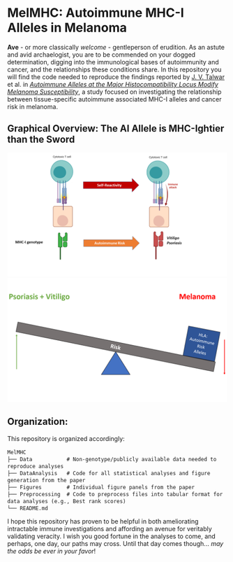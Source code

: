 # MelMHC: Autoimmune MHC-I Alleles in Melanoma

**Ave** - or more classically *welcome* - gentleperson of erudition. As an astute and avid archaelogist, you are to be commended on your dogged determination, digging into the immunological bases of autoimmunity and cancer, and the relationships these conditions share. In this repository you will find the code needed to reproduce the findings reported by [J. V. Talwar](https://jvtalwar.github.io/dk-isle/) et al. in [*Autoimmune Alleles at the Major Histocompatibility Locus Modify Melanoma Susceptibility*](https://www.biorxiv.org/content/10.1101/2021.08.12.456166v1.full), a study focused on investigating the relationship between tissue-specific autoimmune associated MHC-I alleles and cancer risk in melanoma.  

## Graphical Overview: The AI Allele is MHC-Ightier than the Sword

![intro_1](./Figures/.IntroPage/Paper_Overview_Figure_1.png)<br>
![intro_2](./Figures/.IntroPage/Paper_Overview_Figure_2.png)<br>

## Organization:

This repository is organized accordingly:
    
    MelMHC
    ├── Data           # Non-genotype/publicly available data needed to reproduce analyses
    ├── DataAnalysis   # Code for all statistical analyses and figure generation from the paper
    ├── Figures        # Individual figure panels from the paper
    ├── Preprocessing  # Code to preprocess files into tabular format for data analyses (e.g., Best rank scores)               
    └── README.md      
     

I hope this repository has proven to be helpful in both ameliorating intractable immune investigations and affording an avenue for veritably validating veracity. I wish you good fortune in the analyses to come, and perhaps, one day, our paths may cross. Until that day comes though... *may the odds be ever in your favor*!
